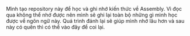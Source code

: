 Mình tạo repository này để học và ghi nhớ kiến thức về Assembly.
Vì đọc qua không thể nhớ được nên mình sẽ ghi lại toàn bộ những gì mình học được về ngôn ngữ này. Quá trình đánh lại sẽ giúp mình nhớ lâu hơn và sau này có quên thì có thể vào đây để coi lại.
